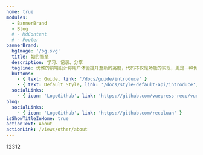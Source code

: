 ```yaml
---
home: true
modules:
  - BannerBrand
  - Blog
  # - MdContent
  # - Footer
bannerBrand:
  bgImage: '/bg.svg'
  title: 如约而至
  description: 学习、记录、分享
  tagline: 优雅的前端设计将用户体验提升至新的高度，代码不仅是功能的实现，更是一种优雅的表达，让每一个页面成为视觉盛宴
  buttons:
    - { text: Guide, link: '/docs/guide/introduce' }
    - { text: Default Style, link: '/docs/style-default-api/introduce', type: 'plain' }
  socialLinks:
    - { icon: 'LogoGithub', link: 'https://github.com/vuepress-reco/vuepress-theme-reco' }
blog:
  socialLinks:
    - { icon: 'LogoGithub', link: 'https://github.com/recoluan' }
isShowTitleInHome: true
actionText: About
actionLink: /views/other/about
---
```


12312
